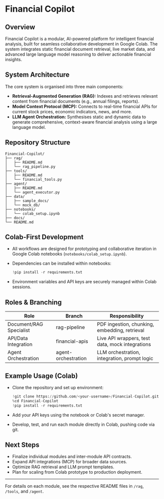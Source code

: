 # Financial Copilot

## Overview

Financial Copilot is a modular, AI-powered platform for intelligent financial analysis, built for seamless collaborative development in Google Colab. The system integrates static financial document retrieval, live market data, and advanced large language model reasoning to deliver actionable financial insights.

## System Architecture

The core system is organised into three main components:

* **Retrieval-Augmented Generation (RAG):** Indexes and retrieves relevant content from financial documents (e.g., annual filings, reports).
* **Model Context Protocol (MCP):** Connects to real-time financial APIs for current stock prices, economic indicators, news, and more.
* **LLM Agent Orchestration:** Synthesises static and dynamic data to generate comprehensive, context-aware financial analysis using a large language model.

## Repository Structure

```
Financial-Copilot/
├── rag/
│   ├── README.md
│   └── rag_pipeline.py
├── tools/
│   ├── README.md
│   └── financial_tools.py
├── agent/
│   ├── README.md
│   └── agent_executor.py
├── data/
│   ├── sample_docs/
│   └── mock_db/
├── notebooks/
│   └── colab_setup.ipynb
├── docs/
└── README.md
```

## Colab-First Development

* All workflows are designed for prototyping and collaborative iteration in Google Colab notebooks (`notebooks/colab_setup.ipynb`).
* Dependencies can be installed within notebooks:

  ```python
  !pip install -r requirements.txt
  ```
* Environment variables and API keys are securely managed within Colab sessions.

## Roles & Branching

| Role                    | Branch              | Responsibility                                  |
| ----------------------- | ------------------- | ----------------------------------------------- |
| Document/RAG Specialist | rag-pipeline        | PDF ingestion, chunking, embedding, retrieval   |
| API/Data Integration    | financial-apis      | Live API wrappers, test data, mock integrations |
| Agent Orchestration     | agent-orchestration | LLM orchestration, integration, prompt logic    |

## Example Usage (Colab)

* Clone the repository and set up environment:

  ```python
  !git clone https://github.com/<your-username>/Financial-Copilot.git
  %cd Financial-Copilot
  !pip install -r requirements.txt
  ```
* Add your API keys using the notebook or Colab's secret manager.
* Develop, test, and run each module directly in Colab, pushing code via git.

## Next Steps

* Finalize individual modules and inter-module API contracts.
* Expand API integrations (MCP) for broader data sources.
* Optimize RAG retrieval and LLM prompt templates.
* Plan for scaling from Colab prototype to production deployment.

---

For details on each module, see the respective README files in `/rag`, `/tools`, and `/agent`.
